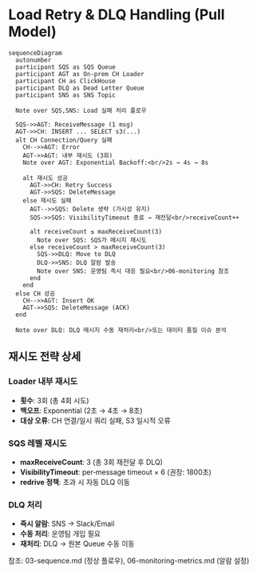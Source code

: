 # Load Retry & DLQ Handling (Pull Model)

```mermaid
sequenceDiagram
  autonumber
  participant SQS as SQS Queue
  participant AGT as On‑prem CH Loader
  participant CH as ClickHouse
  participant DLQ as Dead Letter Queue
  participant SNS as SNS Topic

  Note over SQS,SNS: Load 실패 처리 플로우
  
  SQS->>AGT: ReceiveMessage (1 msg)
  AGT->>CH: INSERT ... SELECT s3(...)
  alt CH Connection/Query 실패
    CH-->>AGT: Error
    AGT->>AGT: 내부 재시도 (3회)
    Note over AGT: Exponential Backoff:<br/>2s → 4s → 8s
    
    alt 재시도 성공
      AGT->>CH: Retry Success
      AGT->>SQS: DeleteMessage
    else 재시도 실패
      AGT-->>SQS: Delete 생략 (가시성 유지)
      SQS->>SQS: VisibilityTimeout 종료 → 재전달<br/>receiveCount++
      
      alt receiveCount ≤ maxReceiveCount(3)
        Note over SQS: SQS가 메시지 재시도
      else receiveCount > maxReceiveCount(3)
        SQS->>DLQ: Move to DLQ
        DLQ->>SNS: DLQ 알람 발송
        Note over SNS: 운영팀 즉시 대응 필요<br/>06-monitoring 참조
      end
    end
  else CH 성공
    CH-->>AGT: Insert OK
    AGT->>SQS: DeleteMessage (ACK)
  end

  Note over DLQ: DLQ 메시지 수동 재처리<br/>또는 데이터 품질 이슈 분석
```

## 재시도 전략 상세

### **Loader 내부 재시도**
- **횟수**: 3회 (총 4회 시도)
- **백오프**: Exponential (2초 → 4초 → 8초)
- **대상 오류**: CH 연결/일시 쿼리 실패, S3 일시적 오류

### **SQS 레벨 재시도**
- **maxReceiveCount**: 3 (총 3회 재전달 후 DLQ)
- **VisibilityTimeout**: per‑message timeout × 6 (권장: 1800초)
- **redrive 정책**: 초과 시 자동 DLQ 이동

### **DLQ 처리**
- **즉시 알람**: SNS → Slack/Email
- **수동 처리**: 운영팀 개입 필요
- **재처리**: DLQ → 원본 Queue 수동 이동

참조: 03-sequence.md (정상 플로우), 06-monitoring-metrics.md (알람 설정)
